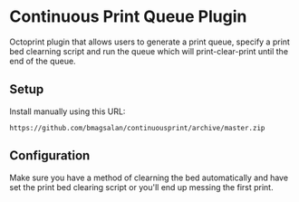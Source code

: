 # Continuous Print Queue Plugin

Octoprint plugin that allows users to generate a print queue, specify a print bed clearning script and run the queue which will print-clear-print until the end of the queue.

## Setup

Install manually using this URL:

    https://github.com/bmagsalan/continuousprint/archive/master.zip



## Configuration

Make sure you have a method of clearning the bed automatically and have set the print bed clearing script or you'll end up messing the first print.
